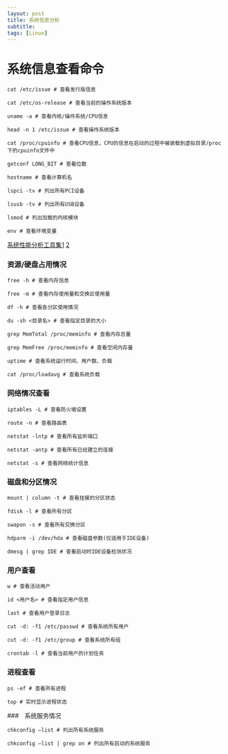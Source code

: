 ```yaml
---
layout: post
title: 系统信息分析
subtitle: 
tags: [Linux]
---
```


# 系统信息查看命令

```shell
cat /etc/issue # 查看发行版信息

cat /etc/os-release # 查看当前的操作系统版本

uname -a # 查看内核/操作系统/CPU信息

head -n 1 /etc/issue # 查看操作系统版本

cat /proc/cpuinfo # 查看CPU信息，CPU的信息在启动的过程中被装载到虚拟目录/proc下的cpuinfo文件中

getconf LONG_BIT # 查看位数

hostname # 查看计算机名

lspci -tv # 列出所有PCI设备

lsusb -tv # 列出所有USB设备

lsmod # 列出加载的内核模块

env # 查看环境变量
```

[系统性能分析工具集1](https://yoc.docs.t-head.cn/icebook/Chapter2-%E5%8A%9F%E8%83%BD%E6%BC%94%E7%A4%BA/%E6%80%A7%E8%83%BD%E5%88%86%E6%9E%90%E5%B7%A5%E5%85%B7/) [2](https://yoc.docs.t-head.cn/icebook/Chapter5-%E5%86%85%E6%A0%B8%E5%BC%80%E5%8F%91%E4%B8%8E%E8%B0%83%E8%AF%95/10-%20Linux%E7%B3%BB%E7%BB%9F%E6%80%A7%E8%83%BD%E5%88%86%E6%9E%90%E5%B7%A5%E5%85%B7%E9%9B%86.html)

### 资源/硬盘占用情况

```shell
free -h # 查看内存信息

free -m # 查看内存使用量和交换区使用量

df -h # 查看各分区使用情况

du -sh <目录名> # 查看指定目录的大小

grep MemTotal /proc/meminfo # 查看内存总量

grep MemFree /proc/meminfo # 查看空闲内存量

uptime # 查看系统运行时间、用户数、负载

cat /proc/loadavg # 查看系统负载
```



### 网络情况查看

```shell
iptables -L # 查看防火墙设置 

route -n # 查看路由表 

netstat -lntp # 查看所有监听端口 

netstat -antp # 查看所有已经建立的连接 

netstat -s # 查看网络统计信息
```



### 磁盘和分区情况

```shell
mount | column -t # 查看挂接的分区状态

fdisk -l # 查看所有分区

swapon -s # 查看所有交换分区

hdparm -i /dev/hda # 查看磁盘参数(仅适用于IDE设备) 

dmesg | grep IDE # 查看启动时IDE设备检测状况
```



### 用户查看

```shell
w # 查看活动用户

id <用户名> # 查看指定用户信息

last # 查看用户登录日志

cut -d: -f1 /etc/passwd # 查看系统所有用户

cut -d: -f1 /etc/group # 查看系统所有组

crontab -l # 查看当前用户的计划任务
```



### 进程查看

```shell
ps -ef # 查看所有进程

top # 实时显示进程状态
```



###　系统服务情况

```shell
chkconfig –list # 列出所有系统服务

chkconfig –list | grep on # 列出所有启动的系统服务
```


